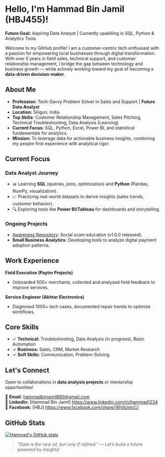 # Hello, I'm Hammad Bin Jamil (HBJ455)!  

**Future Goal:** Aspiring Data Analyst | Currently upskilling in SQL, Python & Analytics Tools  

Welcome to my GitHub profile! I am a customer-centric tech enthusiast with a passion for empowering local businesses through digital transformation. With over 5 years in field sales, technical support, and customer relationship management, I bridge the gap between technology and business growth — while actively working toward my goal of becoming a **data-driven decision-maker**.  

## About Me  

- **Profession:** Tech-Savvy Problem Solver in Sales and Support | **Future Data Analyst**  
- **Location:** Siliguri, India  
- **Top Skills:** Customer Relationship Management, Sales Pitching, Technical Troubleshooting, Data Analysis (Learning)  
- **Current Focus:** SQL, Python, Excel, Power BI, and statistical fundamentals for analytics.  
- **Mission:** To leverage data for actionable business insights, combining my people-first experience with analytical rigor.  

## Current Focus  

### Data Analyst Journey  
- 📊 Learning **SQL** (queries, joins, optimization) and **Python** (Pandas, NumPy, visualization).  
- 📈 Practicing real-world datasets to derive insights (sales trends, customer behavior).  
- 🔍 Exploring tools like **Power BI/Tableau** for dashboards and storytelling.  

### Ongoing Projects  
- [Awareness Repository](https://github.com/HBJ455/Github.1): Social scam education (v1.0.0 released).  
- **Small Business Analytics:** Developing tools to analyze digital payment adoption patterns.  

## Work Experience  

**Field Executive (Paytm Projects)**  
- Onboarded 500+ merchants, collected and analyzed field feedback to improve services.  

**Service Engineer (Akhtar Electronics)**  
- Diagnosed 1000+ tech cases, documented repair trends to optimize workflows.  

## Core Skills  
- ✓ **Technical:** Troubleshooting, Data Analysis (in progress), Basic Automation  
- ✓ **Business:** Sales, CRM, Market Research  
- ✓ **Soft Skills:** Communication, Problem-Solving  

## Let's Connect  
Open to collaborations in **data analysis projects** or mentorship opportunities!  

📧 **Email:** [hammadbinjamil890@gmail.com](mailto:hammadbinjamil890@gmail.com)  
💼 **LinkedIn:** [Hammad Bin Jamil] https://www.linkedin.com/in/hammad1234
📱 **Facebook:** [HBJ] https://www.facebook.com/share/16htlUntcC/

## GitHub Stats  
[![Hammad's GitHub stats](https://github-readme-stats.vercel.app/api?username=HBJ455&show_icons=true&theme=github_dark)](https://github.com/HBJ455)  

> *"Data is the new oil, but only if refined."* — Let’s build a future powered by insights!  

